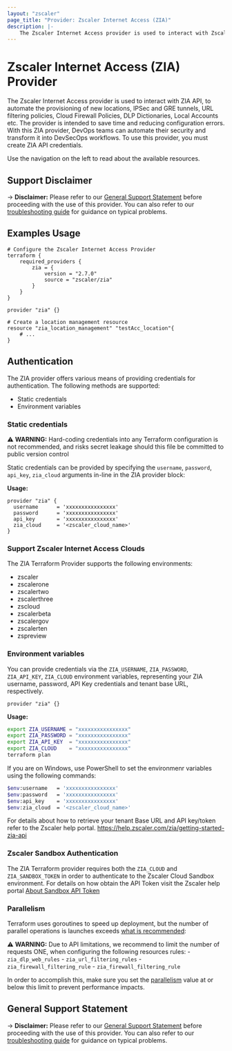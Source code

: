 ```yaml
---
layout: "zscaler"
page_title: "Provider: Zscaler Internet Access (ZIA)"
description: |-
    The Zscaler Internet Access provider is used to interact with Zscaler Internet Access (ZIA) API
---
```


# Zscaler Internet Access (ZIA) Provider

The Zscaler Internet Access provider is used to interact with ZIA API, to automate the provisioning of new locations, IPSec and GRE tunnels, URL filtering policies, Cloud Firewall Policies, DLP Dictionaries, Local Accounts etc. The provider is intended to save time and reducing configuration errors. With this ZIA provider, DevOps teams can automate their security and transform it into DevSecOps workflows. To use this  provider, you must create ZIA API credentials.

Use the navigation on the left to read about the available resources.

## Support Disclaimer

-> **Disclaimer:** Please refer to our [General Support Statement](guides/support.md) before proceeding with the use of this provider. You can also refer to our [troubleshooting guide](guides/troubleshooting.md) for guidance on typical problems.

## Examples Usage

```hcl
# Configure the Zscaler Internet Access Provider
terraform {
    required_providers {
        zia = {
            version = "2.7.0"
            source = "zscaler/zia"
        }
    }
}

provider "zia" {}
```

```hcl
# Create a location management resource
resource "zia_location_management" "testAcc_location"{
    # ...
}
```

## Authentication

The ZIA provider offers various means of providing credentials for authentication. The following methods are supported:

* Static credentials
* Environment variables

### Static credentials

⚠️ **WARNING:** Hard-coding credentials into any Terraform configuration is not recommended, and risks secret leakage should this file be committed to public version control

Static credentials can be provided by specifying the `username`, `password`, `api_key`, `zia_cloud` arguments in-line in the ZIA provider block:

**Usage:**

```hcl
provider "zia" {
  username      = 'xxxxxxxxxxxxxxxx'
  password      = 'xxxxxxxxxxxxxxxx'
  api_key       = 'xxxxxxxxxxxxxxxx'
  zia_cloud     = '<zscaler_cloud_name>'
}
```

### Support Zscaler Internet Access Clouds

The ZIA Terraform Provider supports the following environments:

* zscaler
* zscalerone
* zscalertwo
* zscalerthree
* zscloud
* zscalerbeta
* zscalergov
* zscalerten
* zspreview

### Environment variables

You can provide credentials via the `ZIA_USERNAME`, `ZIA_PASSWORD`, `ZIA_API_KEY`, `ZIA_CLOUD` environment variables, representing your ZIA username, password, API Key credentials and tenant base URL, respectively.

```hcl
provider "zia" {}
```

**Usage:**

```sh
export ZIA_USERNAME = "xxxxxxxxxxxxxxxx"
export ZIA_PASSWORD = "xxxxxxxxxxxxxxxx"
export ZIA_API_KEY  = "xxxxxxxxxxxxxxxx"
export ZIA_CLOUD    = "xxxxxxxxxxxxxxxx"
terraform plan
```

If you are on Windows, use PowerShell to set the environmenr variables using the following commands:

```sh
$env:username   = 'xxxxxxxxxxxxxxxx'
$env:password   = 'xxxxxxxxxxxxxxxx'
$env:api_key    = 'xxxxxxxxxxxxxxxx'
$env:zia_cloud  = '<zscaler_cloud_name>'
```

For details about how to retrieve your tenant Base URL and API key/token refer to the Zscaler help portal. <https://help.zscaler.com/zia/getting-started-zia-api>

### Zscaler Sandbox Authentication

The ZIA Terraform provider requires both the `ZIA_CLOUD` and `ZIA_SANDBOX_TOKEN` in order to authenticate to the Zscaler Cloud Sandbox environment. For details on how obtain the API Token visit the Zscaler help portal [About Sandbox API Token](https://help.zscaler.com/zia/about-sandbox-api-token)

### Parallelism

Terraform uses goroutines to speed up deployment, but the number of parallel
operations is launches exceeds
[what is recommended](https://help.zscaler.com/zia/about-rate-limiting):

⚠️ **WARNING:** Due to API limitations, we recommend to limit the number of requests ONE, when configuring the following resources rules:
    - ``zia_dlp_web_rules``
    - ``zia_url_filtering_rules``
    - ``zia_firewall_filtering_rule``
    - ``zia_firewall_filtering_rule``

In order to accomplish this, make sure you set the [parallelism](https://www.terraform.io/cli/commands/apply#parallelism-n) value at or below this limit to prevent performance impacts.

## General Support Statement

-> **Disclaimer:** Please refer to our [General Support Statement](guides/support.md) before proceeding with the use of this provider. You can also refer to our [troubleshooting guide](guides/troubleshooting.md) for guidance on typical problems.
